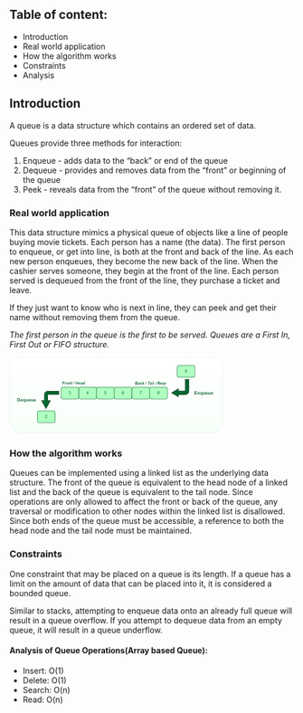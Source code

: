 ## Table of content:
- Introduction
- Real world application
- How the algorithm works
- Constraints
- Analysis

## Introduction
A queue is a data structure which contains an ordered set of data.

Queues provide three methods for interaction:

1. Enqueue - adds data to the “back” or end of the queue
2. Dequeue - provides and removes data from the “front” or beginning of the queue
3. Peek - reveals data from the “front” of the queue without removing it.

### Real world application

This data structure mimics a physical queue of objects like a line of people buying movie tickets. Each person has a name (the data). The first person to enqueue, or get into line, is both at the front and back of the line. As each new person enqueues, they become the new back of the line.
When the cashier serves someone, they begin at the front of the line. Each person served is dequeued from the front of the line, they purchase a ticket and leave.

If they just want to know who is next in line, they can peek and get their name without removing them from the queue.

_The first person in the queue is the first to be served. Queues are a First In, First Out or FIFO structure._

![queue](queue.png)

### How the algorithm works

Queues can be implemented using a linked list as the underlying data structure. The front of the queue is equivalent to the head node of a linked list and the back of the queue is equivalent to the tail node.
Since operations are only allowed to affect the front or back of the queue, any traversal or modification to other nodes within the linked list is disallowed. Since both ends of the queue must be accessible, a reference to both the head node and the tail node must be maintained.

### Constraints

One constraint that may be placed on a queue is its length. If a queue has a limit on the amount of data that can be placed into it, it is considered a bounded queue.

Similar to stacks, attempting to enqueue data onto an already full queue will result in a queue overflow. If you attempt to dequeue data from an empty queue, it will result in a queue underflow.

#### Analysis of Queue Operations(Array based Queue):

- Insert: O(1)
- Delete: O(1)
- Search: O(n)
- Read: O(n)
